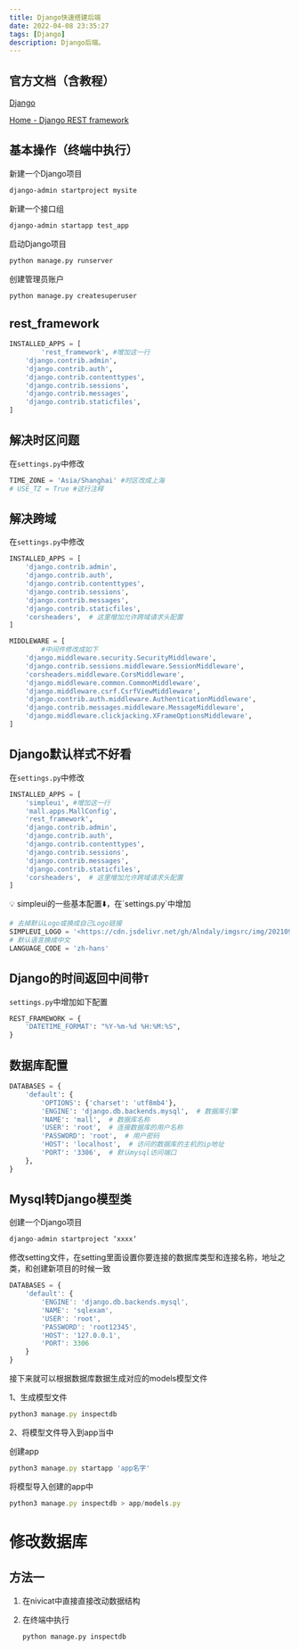 ```yaml
---
title: Django快速搭建后端
date: 2022-04-08 23:35:27
tags: [Django]
description: Django后端。
---
```


## 官方文档（含教程）

[Django](https://www.djangoproject.com/)

[Home - Django REST framework](https://www.django-rest-framework.org/)

## 基本操作（终端中执行）

新建一个Django项目

```bash
django-admin startproject mysite
```

新建一个接口组

```bash
django-admin startapp test_app
```

启动Django项目

```bash
python manage.py runserver
```

创建管理员账户

```bash
python manage.py createsuperuser
```

## rest_framework

```python
INSTALLED_APPS = [
		'rest_framework', #增加这一行
    'django.contrib.admin',
    'django.contrib.auth',
    'django.contrib.contenttypes',
    'django.contrib.sessions',
    'django.contrib.messages',
    'django.contrib.staticfiles',
]
```

## 解决时区问题

在`settings.py`中修改

```python
TIME_ZONE = 'Asia/Shanghai' #时区改成上海
# USE_TZ = True #这行注释
```

## 解决跨域

在`settings.py`中修改

```python
INSTALLED_APPS = [
    'django.contrib.admin',
    'django.contrib.auth',
    'django.contrib.contenttypes',
    'django.contrib.sessions',
    'django.contrib.messages',
    'django.contrib.staticfiles',
    'corsheaders',  # 这里增加允许跨域请求头配置
]

MIDDLEWARE = [
		#中间件修改成如下
    'django.middleware.security.SecurityMiddleware',
    'django.contrib.sessions.middleware.SessionMiddleware',
    'corsheaders.middleware.CorsMiddleware',
    'django.middleware.common.CommonMiddleware',
    'django.middleware.csrf.CsrfViewMiddleware',
    'django.contrib.auth.middleware.AuthenticationMiddleware',
    'django.contrib.messages.middleware.MessageMiddleware',
    'django.middleware.clickjacking.XFrameOptionsMiddleware',
]
```

## Django默认样式不好看

在`settings.py`中修改

```python
INSTALLED_APPS = [
    'simpleui', #增加这一行
    'mall.apps.MallConfig',
    'rest_framework',
    'django.contrib.admin',
    'django.contrib.auth',
    'django.contrib.contenttypes',
    'django.contrib.sessions',
    'django.contrib.messages',
    'django.contrib.staticfiles',
    'corsheaders',  # 这里增加允许跨域请求头配置
]
```

<aside> 💡 simpleui的一些基本配置⬇️，在`settings.py`中增加

</aside>

```python
# 去掉默认Logo或换成自己Logo链接
SIMPLEUI_LOGO = '<https://cdn.jsdelivr.net/gh/Alndaly/imgsrc/img/202109211712667.png>'
# 默认语言换成中文
LANGUAGE_CODE = 'zh-hans'
```

## Django的时间返回中间带`T`

`settings.py`中增加如下配置

```python
REST_FRAMEWORK = {
    'DATETIME_FORMAT': "%Y-%m-%d %H:%M:%S",
}
```

## 数据库配置

```python
DATABASES = {
    'default': {
        'OPTIONS': {'charset': 'utf8mb4'},
        'ENGINE': 'django.db.backends.mysql',  # 数据库引擎
        'NAME': 'mall',  # 数据库名称
        'USER': 'root',  # 连接数据库的用户名称
        'PASSWORD': 'root',  # 用户密码
        'HOST': 'localhost',  # 访问的数据库的主机的ip地址
        'PORT': '3306',  # 默认mysql访问端口
    },
}
```

## Mysql转Django模型类

创建一个Django项目

```javascript
django-admin startproject ‘xxxx‘
```

修改setting文件，在setting里面设置你要连接的数据库类型和连接名称，地址之类，和创建新项目的时候一致

```javascript
DATABASES = {
    'default': {
        'ENGINE': 'django.db.backends.mysql',
        'NAME': 'sqlexam',
        'USER': 'root',
        'PASSWORD': 'root12345',
        'HOST': '127.0.0.1',
        'PORT': 3306
    }
}
```

接下来就可以根据数据库数据生成对应的models模型文件

1、生成模型文件

```javascript
python3 manage.py inspectdb
```

2、将模型文件导入到app当中

创建app

```javascript
python3 manage.py startapp 'app名字'
```

将模型导入创建的app中

```javascript
python3 manage.py inspectdb > app/models.py
```

# 修改数据库

## 方法一

1. 在nivicat中直接直接改动数据结构

2. 在终端中执行

   ```python
   python manage.py inspectdb
   ```

   

